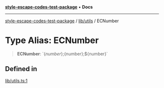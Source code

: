 [**style-escape-codes-test-package**](../../../README.md) • **Docs**

***

[style-escape-codes-test-package](../../../modules.md) / [lib/utils](../README.md) / ECNumber

# Type Alias: ECNumber

> **ECNumber**: \`$\{number\};$\{number\};$\{number\}\`

## Defined in

[lib/utils.ts:1](https://github.com/mastermind-0xff/style-escape-codes/blob/35eeb3b5ab03f193c615000622ad5113dacfdf6d/src/lib/utils.ts#L1)
